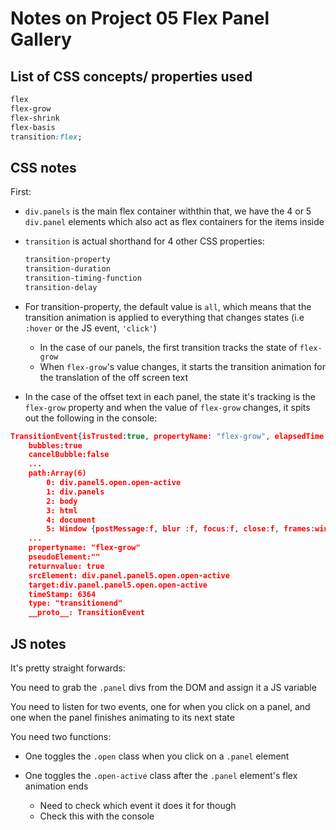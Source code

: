 # Notes on Project 05 Flex Panel Gallery

## List of CSS concepts/ properties used
```css
flex
flex-grow
flex-shrink
flex-basis
transition:flex;
```

## CSS notes

First:
- `div.panels` is the main flex container
withthin that, we have the 4 or 5 `div.panel` elements which also act as flex containers for the items inside

- `transition` is actual shorthand for 4 other CSS properties:
    ```css
    transition-property
    transition-duration
    transition-timing-function
    transition-delay
    ```
- For transition-property, the default value is `all`, which means that the transition animation is applied to everything that changes states (i.e `:hover` or the JS event, `'click'`)
    - In the case of our panels, the first transition tracks the state of `flex-grow`
    - When `flex-grow`'s value changes, it starts the transition animation for the translation of the off screen text

- In the case of the offset text in each panel, the state it's tracking is the `flex-grow` property and when the value of `flex-grow` changes, it spits out the following in the console:
```json
TransitionEvent{isTrusted:true, propertyName: "flex-grow", elapsedTime: 0.7, pseudoElement:"",type:"transitionend",...}
    bubbles:true
    cancelBubble:false
    ...
    path:Array(6)
        0: div.panel5.open.open-active
        1: div.panels
        2: body
        3: html
        4: document
        5: Window {postMessage:f, blur :f, focus:f, close:f, frames:window,...}
    ...
    propertyname: "flex-grow"
    pseudoElement:""
    returnvalue: true
    srcElement: div.panel.panel5.open.open-active
    target:div.panel.panel5.open.open-active
    timeStamp: 6364
    type: "transitionend"
    __proto__: TransitionEvent
```


## JS notes

It's pretty straight forwards:

You need to grab the `.panel` divs from the DOM and assign it a JS variable

You need to listen for two events, one for when you click on a panel, and one when the panel finishes animating to its next state

You need two functions:

- One toggles the `.open` class when you click on a `.panel` element

- One toggles the `.open-active` class after the `.panel` element's flex animation ends
    - Need to check which event it does it for though
    - Check this with the console
